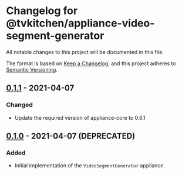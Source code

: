 # Changelog for @tvkitchen/appliance-video-segment-generator

All notable changes to this project will be documented in this file.

The format is based on [Keep a Changelog](https://keepachangelog.com/en/1.0.0/),
and this project adheres to [Semantic Versioning](https://semver.org/spec/v2.0.0.html).

## [0.1.1] - 2021-04-07
### Changed
- Update the required version of appliance-core to 0.6.1

## [0.1.0] - 2021-04-07 (DEPRECATED)
### Added
- Initial implementation of the `VideoSegmentGenerator` appliance.

[Unreleased]: https://github.com/tvkitchen/appliances/compare/@tvkitchen/appliance-video-segment-generator@0.1.1...HEAD
[0.1.1]: https://github.com/tvkitchen/appliances/releases/tag/@tvkitchen/appliance-video-segment-generator@0.1.0
[0.1.0]: https://github.com/tvkitchen/appliances/releases/tag/@tvkitchen/appliance-video-segment-generator@0.1.0
